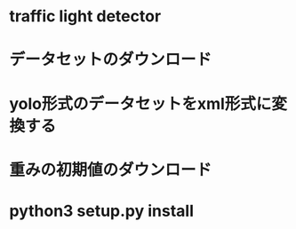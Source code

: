 # traffic light detector

# データセットのダウンロード
# yolo形式のデータセットをxml形式に変換する
# 重みの初期値のダウンロード
# python3 setup.py install

